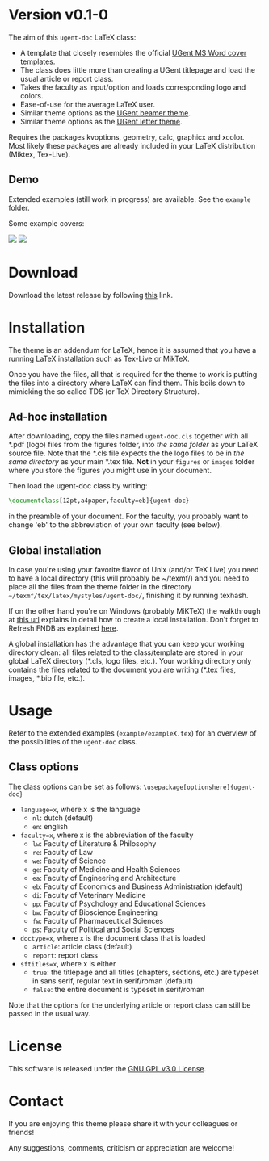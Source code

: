 # Version v0.1-0
The aim of this `ugent-doc` LaTeX class:
* A template that closely resembles the official [UGent MS Word cover templates](https://styleguide.ugent.be/templates/print.html#cover).
* The class does little more than creating a UGent titlepage and load the usual article or report class.
* Takes the faculty as input/option and loads corresponding logo and colors.
* Ease-of-use for the average LaTeX user.
* Similar theme options as the [UGent beamer theme](https://github.com/driesbenoit/ugent-beamer).
* Similar theme options as the [UGent letter theme](https://github.com/driesbenoit/ugent-letter).

Requires the packages kvoptions, geometry, calc, graphicx and xcolor.
Most likely these packages are already included in your LaTeX distribution (Miktex, Tex-Live).

Demo
----
Extended examples (still work in progress) are available. See the `example` folder.

Some example covers:

![](https://github.com/driesbenoit/ugent-doc/blob/master/example-screenshots/example3.png)
![](https://github.com/driesbenoit/ugent-doc/blob/master/example-screenshots/example6.png)

Download
========
Download the latest release by following [this](https://github.com/driesbenoit/ugent-doc/releases) link.

Installation
============
The theme is an addendum for LaTeX, hence it is assumed that you have a running LaTeX installation such as Tex-Live or MikTeX.

Once you have the files, all that is required for the theme to work is putting the files into a directory where LaTeX can find them. This boils down to mimicking the so called TDS (or TeX Directory Structure).

Ad-hoc installation 
-------------------
After downloading, copy the files named `ugent-doc.cls` together with all \*.pdf (logo) files from the figures folder, into *the same folder* as your LaTeX source file.
Note that the \*.cls file expects the the logo files to be in *the same directory* as your main \*.tex file.
**Not** in your `figures` or `images` folder where you store the figures you might use in your document.

Then load the ugent-doc class by writing:
```latex
\documentclass[12pt,a4paper,faculty=eb]{ugent-doc}
```
in the preamble of your document. For the faculty, you probably want to change 'eb' to the abbreviation of your own faculty (see below).

Global installation
-------------------
In case you're using your favorite flavor of Unix (and/or TeX Live) you need to have a local directory (this will probably be ~/texmf/) and you need to place all the files from the theme folder in the directory `~/texmf/tex/latex/mystyles/ugent-doc/`, finishing it by running texhash.

If on the other hand you're on Windows (probably MiKTeX) the walkthrough at [this url](http://docs.miktex.org/manual/localadditions.html) explains in detail how to create a local installation. Don't forget to Refresh FNDB as explained [here](http://docs.miktex.org/manual/configuring.html#fndbupdate).

A global installation has the advantage that you can keep your working directory clean: all files related to the class/template are stored in your global LaTeX directory (\*.cls, logo files, etc.).
Your working directory only contains the files related to the document you are writing (\*.tex files, images, \*.bib file, etc.).

Usage
=====
Refer to the extended examples (`example/exampleX.tex`) for an overview of the possibilities of the `ugent-doc` class.

Class options
-------------
The class options can be set as follows:
`\usepackage[optionshere]{ugent-doc}`

* `language=x`, where x is the language
  * `nl`: dutch (default)
  * `en`: english
* `faculty=x`, where x is the abbreviation of the faculty
  * `lw`: Faculty of Literature & Philosophy
  * `re`: Faculty of Law
  * `we`: Faculty of Science
  * `ge`: Faculty of Medicine and Health Sciences
  * `ea`: Faculty of Engineering and Architecture
  * `eb`: Faculty of Economics and Business Administration (default)
  * `di`: Faculty of Veterinary Medicine
  * `pp`: Faculty of Psychology and Educational Sciences
  * `bw`: Faculty of Bioscience Engineering
  * `fw`: Faculty of Pharmaceutical Sciences
  * `ps`: Faculty of Political and Social Sciences
* `doctype=x`, where x is the document class that is loaded
  * `article`: article class (default)
  * `report`: report class 
* `sftitles=x`, where x is either
  * `true`: the titlepage and all titles (chapters, sections, etc.) are typeset in sans serif, regular text in serif/roman (default)
  * `false`: the entire document is typeset in serif/roman

Note that the options for the underlying article or report class can still be passed in the usual way.

License
=======
This software is released under the [GNU GPL v3.0 License](https://www.gnu.org/licenses/gpl-3.0.en.html).

Contact
=======
If you are enjoying this theme please share it with your colleagues or friends!

Any suggestions, comments, criticism or appreciation are welcome!

